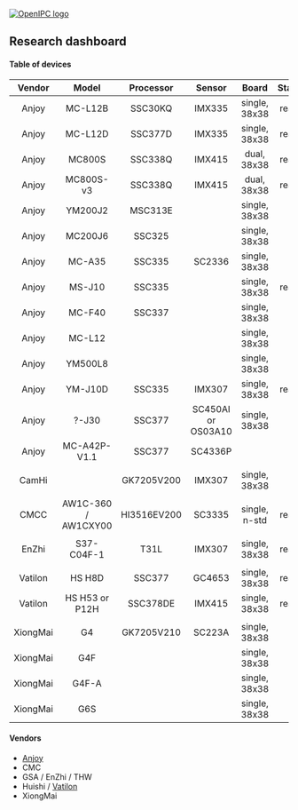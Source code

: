 [![OpenIPC logo][logo]][site_basic]


## Research dashboard


#### Table of devices

| Vendor      | Model                | Processor   | Sensor     | Board         | Status     | Network   |
|:-----------:|:--------------------:|:-----------:|:----------:|:-------------:|:----------:|:---------:|
| Anjoy       | MC-L12B              | SSC30KQ     | IMX335     | single, 38x38 | ready      |           |
| Anjoy       | MC-L12D              | SSC377D     | IMX335     | single, 38x38 | ready      | 61',62    |
| Anjoy       | MC800S               | SSC338Q     | IMX415     | dual, 38x38   | ready      |           |
| Anjoy       | MC800S-v3            | SSC338Q     | IMX415     | dual, 38x38   | ready      | 215       |
| Anjoy       | YM200J2              | MSC313E     |            | single, 38x38 |            |           |
| Anjoy       | MC200J6              | SSC325      |            | single, 38x38 |            |           |
| Anjoy       | MC-A35               | SSC335      | SC2336     | single, 38x38 |            | 63        |
| Anjoy       | MS-J10               | SSC335      |            | single, 38x38 | ready      |           |
| Anjoy       | MC-F40               | SSC337      |            | single, 38x38 |            |           |
| Anjoy       | MC-L12               |             |            | single, 38x38 |            |           |
| Anjoy       | YM500L8              |             |            | single, 38x38 |            |           |
| Anjoy       | YM-J10D              | SSC335      | IMX307     | single, 38x38 | ready      | [67](http://root:123456@172.19.32.67) |
| Anjoy       | ?-J30                | SSC377      | SC450AI or OS03A10| single, 38x38 |     |           |
| Anjoy       | MC-A42P-V1.1         | SSC377      | SC4336P    |               |            |           |
|             |                      |             |            |               |            |           |
| CamHi       |                      | GK7205V200  | IMX307     | single, 38x38 |            | 66        |
|             |                      |             |            |               |            |           |
| CMCC        | AW1C-360 / AW1CXY00  | HI3516EV200 | SC3335     | single, n-std | ready      | 64        |
|             |                      |             |            |               |            |           |
| EnZhi       | S37-C04F-1           | T31L        | IMX307     | single, 38x38 | ready      |           |
|             |                      |             |            |               |            |           |
| Vatilon     | HS H8D               | SSC377      | GC4653     | single, 38x38 | ready      |           |
| Vatilon     | HS H53  or P12H      | SSC378DE    | IMX415     | single, 38x38 | ready      |           |
|             |                      |             |            |               |            |           |
| XiongMai    | G4                   | GK7205V210  | SC223A     | single, 38x38 |            | 65        |
| XiongMai    | G4F                  |             |            | single, 38x38 |            |           |
| XiongMai    | G4F-A                |             |            | single, 38x38 |            |           |
| XiongMai    | G6S                  |             |            | single, 38x38 |            |           |


#### Vendors

- [Anjoy](http://www.icamra.cn/)
- CMC
- GSA / EnZhi / THW
- Huishi / [Vatilon](https://www.vatilon.cn/)
- XiongMai


[logo]: https://openipc.org/assets/openipc-logo-black.svg
[site_basic]: https://openipc.org
[telegram_en]: https://t.me/OpenIPC


[vendor_anjoy_firmware]: http://www.icamra.cn:8021/firmware/online/public/
[vendor_anjoy_docs]: http://www.icamra.cn:8021/pdf/?C=M;O=D

